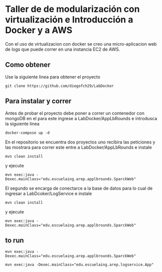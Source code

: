 # Taller de de modularización con virtualización e Introducción a Docker y a AWS

Con el uso de virtualizacion con docker se creo una micro-aplicacion web de logs que puede correr en una instancia EC2 de AWS.

## Como obtener
Use la siguiente linea para obtener el proyecto
  ```
  git clone https://github.com/diegofch29/LabDocker
  ```
## Para instalar y correr
  Antes de probar el proyecto debe poner a correr un contenedor con mongoDB en el para este ingrese a LabDocker/AppLbRounds e introdusca la siguiente linea
  ```
  docker-compose up -d
  ```
  
  En el repositorio se encuentra dos proyectos uno recibira las peticiones y las mostrara para correr este entre a LabDocker/AppLbRounds e instale
  ```
  mvn clean install
  ```
  y ejecute
  ```
  mvn exec:java -Dexec.mainClass="edu.escuelaing.arep.applbrounds.SparckWeb"
  ```
  
  El segundo se encarga de conectarce a la base de datos para lo cual de ingresar a LabDcoker/LogService e instale
  ```
  mvn clean install
  ```
  y ejecute
  ```
  mvn exec:java -Dexec.mainClass="edu.escuelaing.arep.applbrounds.SparckWeb"
  ```
  
## to run

```
mvn exec:java -Dexec.mainClass="edu.escuelaing.arep.applbrounds.SparckWeb"
```
```
mvn exec:java -Dexec.mainClass="edu.escuelaing.arep.logservice.App" 
```
